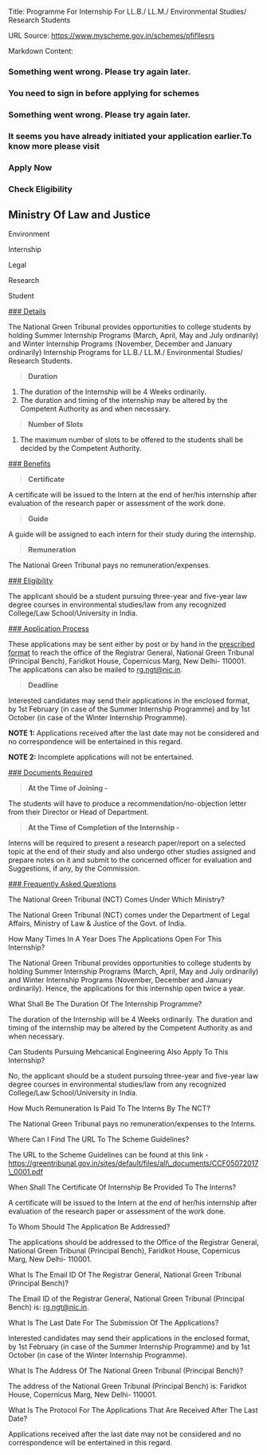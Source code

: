 Title: Programme For Internship For LL.B./ LL.M./ Environmental Studies/ Research Students

URL Source: https://www.myscheme.gov.in/schemes/pfifllesrs

Markdown Content:
### Something went wrong. Please try again later.

### 

### You need to sign in before applying for schemes

### Something went wrong. Please try again later.

### It seems you have already initiated your application earlier.To know more please visit

### Apply Now

### Check Eligibility

Ministry Of Law and Justice
---------------------------

Environment

Internship

Legal

Research

Student

[### Details](https://www.myscheme.gov.in/schemes/pfifllesrs#details)

The National Green Tribunal provides opportunities to college students by holding Summer Internship Programs (March, April, May and July ordinarily) and Winter Internship Programs (November, December and January ordinarily) Internship Programs for LL.B./ LL.M./ Environmental Studies/ Research Students.

> **Duration**

1.  The duration of the Internship will be 4 Weeks ordinarily.
2.  The duration and timing of the internship may be altered by the Competent Authority as and when necessary.

> **Number of Slots**

1.  The maximum number of slots to be offered to the students shall be decided by the Competent Authority.

[### Benefits](https://www.myscheme.gov.in/schemes/pfifllesrs#benefits)

> **Certificate**

A certificate will be issued to the Intern at the end of her/his internship after evaluation of the research paper or assessment of the work done.

> **Guide**

A guide will be assigned to each intern for their study during the internship.

> **Remuneration**

The National Green Tribunal pays no remuneration/expenses.

[### Eligibility](https://www.myscheme.gov.in/schemes/pfifllesrs#eligibility)

The applicant should be a student pursuing three-year and five-year law degree courses in environmental studies/law from any recognized College/Law School/University in India.

[### Application Process](https://www.myscheme.gov.in/schemes/pfifllesrs#application-process)

These applications may be sent either by post or by hand in the [prescribed format](https://greentribunal.gov.in/sites/default/files/all_documents/CCF05072017_0001.pdf) to reach the office of the Registrar General, National Green Tribunal (Principal Bench), Faridkot House, Copernicus Marg, New Delhi- 110001. The applications can also be mailed to rg.ngt@nic.in.

> **Deadline**

Interested candidates may send their applications in the enclosed format, by 1st February (in case of the Summer Internship Programme) and by 1st October (in case of the Winter Internship Programme).

**NOTE 1:** Applications received after the last date may not be considered and no correspondence will be entertained in this regard.

**NOTE 2:** Incomplete applications will not be entertained.

[### Documents Required](https://www.myscheme.gov.in/schemes/pfifllesrs#documents-required)

> **At the Time of Joining -**

The students will have to produce a recommendation/no-objection letter from their Director or Head of Department.

> **At the Time of Completion of the Internship -**

Interns will be required to present a research paper/report on a selected topic at the end of their study and also undergo other studies assigned and prepare notes on it and submit to the concerned officer for evaluation and Suggestions, if any, by the Commission.

[### Frequently Asked Questions](https://www.myscheme.gov.in/schemes/pfifllesrs#faqs)

The National Green Tribunal (NCT) Comes Under Which Ministry?

The National Green Tribunal (NCT) comes under the Department of Legal Affairs, Ministry of Law & Justice of the Govt. of India.

How Many Times In A Year Does The Applications Open For This Internship?

The National Green Tribunal provides opportunities to college students by holding Summer Internship Programs (March, April, May and July ordinarily) and Winter Internship Programs (November, December and January ordinarily). Hence, the applications for this internship open twice a year.

What Shall Be The Duration Of The Internship Programme?

The duration of the Internship will be 4 Weeks ordinarily. The duration and timing of the internship may be altered by the Competent Authority as and when necessary.

Can Students Pursuing Mehcanical Engineering Also Apply To This Internship?

No, the applicant should be a student pursuing three-year and five-year law degree courses in environmental studies/law from any recognized College/Law School/University in India.

How Much Remuneration Is Paid To The Interns By The NCT?

The National Green Tribunal pays no remuneration/expenses to the Interns.

Where Can I Find The URL To The Scheme Guidelines?

The URL to the Scheme Guidelines can be found at this link - https://greentribunal.gov.in/sites/default/files/all\_documents/CCF05072017\_0001.pdf

When Shall The Certificate Of Internship Be Provided To The Interns?

A certificate will be issued to the Intern at the end of her/his internship after evaluation of the research paper or assessment of the work done.

To Whom Should The Application Be Addressed?

The applications should be addressed to the Office of the Registrar General, National Green Tribunal (Principal Bench), Faridkot House, Copernicus Marg, New Delhi- 110001.

What Is The Email ID Of The Registrar General, National Green Tribunal (Principal Bench)?

The Email ID of the Registrar General, National Green Tribunal (Principal Bench) is: rg.ngt@nic.in.

What Is The Last Date For The Submission Of The Applications?

Interested candidates may send their applications in the enclosed format, by 1st February (in case of the Summer Internship Programme) and by 1st October (in case of the Winter Internship Programme).

What Is The Address Of The National Green Tribunal (Principal Bench)?

The address of the National Green Tribunal (Principal Bench) is: Faridkot House, Copernicus Marg, New Delhi- 110001.

What Is The Protocol For The Applications That Are Received After The Last Date?

Applications received after the last date may not be considered and no correspondence will be entertained in this regard.

